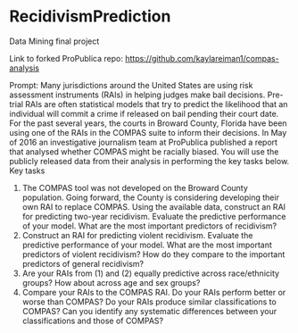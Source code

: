 # RecidivismPrediction
Data Mining final project

Link to forked ProPublica repo: https://github.com/kaylareiman1/compas-analysis  

Prompt: 
Many jurisdictions around the United States are using risk assessment instruments (RAIs) in helping judges make bail decisions. Pre-trial RAIs are often statistical models that try to predict the likelihood that an individual will commit a crime if released on bail pending their court date. For the past several years, the courts in Broward County, Florida have been using one of the RAIs in the COMPAS suite to inform their decisions. In May of 2016 an investigative journalism team at ProPublica published a report that analysed whether COMPAS might be racially biased. You will use the publicly released data from their analysis in performing the key tasks below.
Key tasks
1.	The COMPAS tool was not developed on the Broward County population. Going forward, the County is considering developing their own RAI to replace COMPAS. Using the available data, construct an RAI for predicting two-year recidivism. Evaluate the predictive performance of your model. What are the most important predictors of recidivism?
2.	Construct an RAI for predicting violent recidivism. Evaluate the predictive performance of your model. What are the most important predictors of violent recidivism? How do they compare to the important predictors of general recidivism?
3.	Are your RAIs from (1) and (2) equally predictive across race/ethnicity groups? How about across age and sex groups?
4.	Compare your RAIs to the COMPAS RAI. Do your RAIs perform better or worse than COMPAS? Do your RAIs produce similar classifications to COMPAS? Can you identify any systematic differences between your classifications and those of COMPAS?
